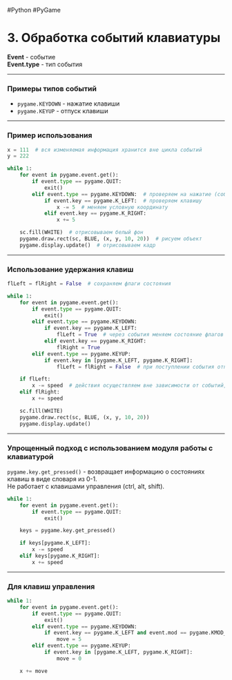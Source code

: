 #Python #PyGame

# 3. Обработка событий клавиатуры

**Event**  - событие  
**Event.type** - тип события

---

### Примеры типов событий

- `pygame.KEYDOWN` - нажатие клавиши
- `pygame.KEYUP` - отпуск клавиши

---

### Пример использования

```python
x = 111  # вся изменяемая информация хранится вне цикла событий
y = 222

while 1:
    for event in pygame.event.get():
        if event.type == pygame.QUIT:
            exit()
        elif event.type == pygame.KEYDOWN:  # проверяем на нажатие (событие активно только 1 итерацию цикла)
            if event.key == pygame.K_LEFT:  # проверяем клавишу
                x -= 5  # меняем условную координату
            elif event.key == pygame.K_RIGHT:
                x += 5

    sc.fill(WHITE)  # отрисовываем белый фон
    pygame.draw.rect(sc, BLUE, (x, y, 10, 20))  # рисуем объект
    pygame.display.update()  # отрисовываем кадр
```

---

### Использование удержания клавиш

```python
flLeft = flRight = False  # сохраняем флаги состояния

while 1:
    for event in pygame.event.get():
        if event.type == pygame.QUIT:
            exit()
        elif event.type == pygame.KEYDOWN:
            if event.key == pygame.K_LEFT:
                flLeft = True  # через события меняем состояние флагов
            elif event.key == pygame.K_RIGHT:
                flRight = True
        elif event.type == pygame.KEYUP:
            if event.key in [pygame.K_LEFT, pygame.K_RIGHT]:
                flLeft = flRight = False  # при поступлении события отпускания возвращаем состояние флагов

    if flLeft:
        x -= speed  # действия осуществляем вне зависимости от событий, а только по состоянию флагов
    elif flRight:
        x += speed

    sc.fill(WHITE)
    pygame.draw.rect(sc, BLUE, (x, y, 10, 20))
    pygame.display.update()
```

---

### Упрощенный подход с использованием модуля работы с клавиатурой

`pygame.key.get_pressed()` - возвращает информацию о состояниях клавиш в виде словаря из 0-1.  
Не работает с клавишами управления (ctrl, alt, shift).

```python
while 1:
    for event in pygame.event.get():
        if event.type == pygame.QUIT:
            exit()

    keys = pygame.key.get_pressed()

    if keys[pygame.K_LEFT]:
        x -= speed
    elif keys[pygame.K_RIGHT]:
        x += speed
```

---

### Для клавиш управления

```python
while 1:
    for event in pygame.event.get():
        if event.type == pygame.QUIT:
            exit()
        elif event.type == pygame.KEYDOWN:
            if event.key == pygame.K_LEFT and event.mod == pygame.KMOD_LCTRL:
                move = 5
        elif event.type == pygame.KEYUP:
            if event.key in [pygame.K_LEFT, pygame.K_RIGHT]:
                move = 0

    x += move
```
